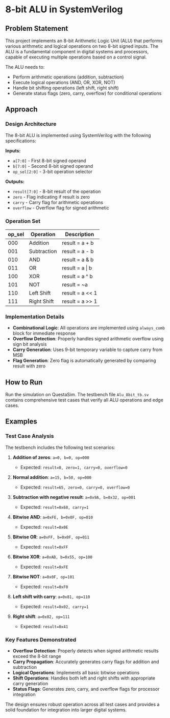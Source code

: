 # 8-bit ALU in SystemVerilog

## Problem Statement

This project implements an 8-bit Arithmetic Logic Unit (ALU) that performs various arithmetic and logical operations on two 8-bit signed inputs. The ALU is a fundamental component in digital systems and processors, capable of executing multiple operations based on a control signal.

The ALU needs to:
- Perform arithmetic operations (addition, subtraction)
- Execute logical operations (AND, OR, XOR, NOT)
- Handle bit shifting operations (left shift, right shift)
- Generate status flags (zero, carry, overflow) for conditional operations

## Approach

### Design Architecture

The 8-bit ALU is implemented using SystemVerilog with the following specifications:

**Inputs:**
- `a[7:0]` - First 8-bit signed operand
- `b[7:0]` - Second 8-bit signed operand  
- `op_sel[2:0]` - 3-bit operation selector

**Outputs:**
- `result[7:0]` - 8-bit result of the operation
- `zero` - Flag indicating if result is zero
- `carry` - Carry flag for arithmetic operations
- `overflow` - Overflow flag for signed arithmetic

### Operation Set

| op_sel | Operation | Description |
|--------|-----------|-------------|
| 000    | Addition  | result = a + b |
| 001    | Subtraction | result = a - b |
| 010    | AND       | result = a & b |
| 011    | OR        | result = a \| b |
| 100    | XOR       | result = a ^ b |
| 101    | NOT       | result = ~a |
| 110    | Left Shift | result = a << 1 |
| 111    | Right Shift | result = a >> 1 |

### Implementation Details

- **Combinational Logic**: All operations are implemented using `always_comb` block for immediate response
- **Overflow Detection**: Properly handles signed arithmetic overflow using sign bit analysis
- **Carry Generation**: Uses 9-bit temporary variable to capture carry from MSB
- **Flag Generation**: Zero flag is automatically generated by comparing result with zero

## How to Run

Run the simulation on QuestaSim. The testbench file `Alu_8bit_tb.sv` contains comprehensive test cases that verify all ALU operations and edge cases.

## Examples

### Test Case Analysis

The testbench includes the following test scenarios:

1. **Addition of zeros**: `a=0, b=0, op=000`
   - Expected: `result=0, zero=1, carry=0, overflow=0`

2. **Normal addition**: `a=15, b=50, op=000`
   - Expected: `result=65, zero=0, carry=0, overflow=0`

3. **Subtraction with negative result**: `a=0x9A, b=0x32, op=001`
   - Expected: `result=0x68, carry=1`

4. **Bitwise AND**: `a=0xFE, b=0x0F, op=010`
   - Expected: `result=0x0E`

5. **Bitwise OR**: `a=0xFF, b=0x0F, op=011`
   - Expected: `result=0xFF`

6. **Bitwise XOR**: `a=0xAB, b=0x55, op=100`
   - Expected: `result=0xFE`

7. **Bitwise NOT**: `a=0x0F, op=101`
   - Expected: `result=0xF0`

8. **Left shift with carry**: `a=0x81, op=110`
   - Expected: `result=0x02, carry=1`

9. **Right shift**: `a=0x82, op=111`
   - Expected: `result=0x41`

### Key Features Demonstrated

- **Overflow Detection**: Properly detects when signed arithmetic results exceed the 8-bit range
- **Carry Propagation**: Accurately generates carry flags for addition and subtraction
- **Logical Operations**: Implements all basic bitwise operations
- **Shift Operations**: Handles both left and right shifts with appropriate carry generation
- **Status Flags**: Generates zero, carry, and overflow flags for processor integration

The design ensures robust operation across all test cases and provides a solid foundation for integration into larger digital systems.